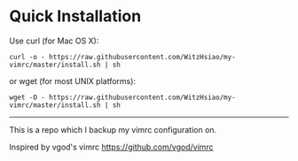 Quick Installation
==================
Use curl (for Mac OS X):

    curl -o - https://raw.githubusercontent.com/WitzHsiao/my-vimrc/master/install.sh | sh

or wget (for most UNIX platforms):

    wget -O - https://raw.githubusercontent.com/WitzHsiao/my-vimrc/master/install.sh | sh

------------------
This is a repo which I backup my vimrc configuration on.

Inspired by vgod's vimrc https://github.com/vgod/vimrc
